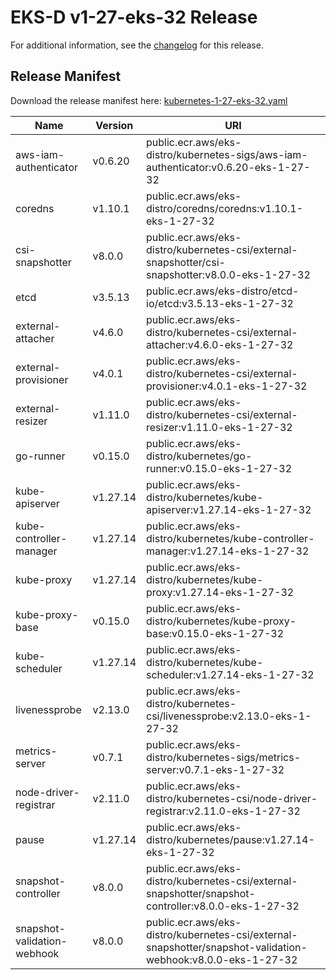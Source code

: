 # EKS-D v1-27-eks-32 Release

For additional information, see the [changelog](CHANGELOG-v1-27-eks-32.md) for this release.

## Release Manifest

Download the release manifest here: [kubernetes-1-27-eks-32.yaml](https://distro.eks.amazonaws.com/kubernetes-1-27/kubernetes-1-27-eks-32.yaml)

| Name | Version | URI |
|------|---------|-----|
| aws-iam-authenticator | v0.6.20 | public.ecr.aws/eks-distro/kubernetes-sigs/aws-iam-authenticator:v0.6.20-eks-1-27-32 |
| coredns | v1.10.1 | public.ecr.aws/eks-distro/coredns/coredns:v1.10.1-eks-1-27-32 |
| csi-snapshotter | v8.0.0 | public.ecr.aws/eks-distro/kubernetes-csi/external-snapshotter/csi-snapshotter:v8.0.0-eks-1-27-32 |
| etcd | v3.5.13 | public.ecr.aws/eks-distro/etcd-io/etcd:v3.5.13-eks-1-27-32 |
| external-attacher | v4.6.0 | public.ecr.aws/eks-distro/kubernetes-csi/external-attacher:v4.6.0-eks-1-27-32 |
| external-provisioner | v4.0.1 | public.ecr.aws/eks-distro/kubernetes-csi/external-provisioner:v4.0.1-eks-1-27-32 |
| external-resizer | v1.11.0 | public.ecr.aws/eks-distro/kubernetes-csi/external-resizer:v1.11.0-eks-1-27-32 |
| go-runner | v0.15.0 | public.ecr.aws/eks-distro/kubernetes/go-runner:v0.15.0-eks-1-27-32 |
| kube-apiserver | v1.27.14 | public.ecr.aws/eks-distro/kubernetes/kube-apiserver:v1.27.14-eks-1-27-32 |
| kube-controller-manager | v1.27.14 | public.ecr.aws/eks-distro/kubernetes/kube-controller-manager:v1.27.14-eks-1-27-32 |
| kube-proxy | v1.27.14 | public.ecr.aws/eks-distro/kubernetes/kube-proxy:v1.27.14-eks-1-27-32 |
| kube-proxy-base | v0.15.0 | public.ecr.aws/eks-distro/kubernetes/kube-proxy-base:v0.15.0-eks-1-27-32 |
| kube-scheduler | v1.27.14 | public.ecr.aws/eks-distro/kubernetes/kube-scheduler:v1.27.14-eks-1-27-32 |
| livenessprobe | v2.13.0 | public.ecr.aws/eks-distro/kubernetes-csi/livenessprobe:v2.13.0-eks-1-27-32 |
| metrics-server | v0.7.1 | public.ecr.aws/eks-distro/kubernetes-sigs/metrics-server:v0.7.1-eks-1-27-32 |
| node-driver-registrar | v2.11.0 | public.ecr.aws/eks-distro/kubernetes-csi/node-driver-registrar:v2.11.0-eks-1-27-32 |
| pause | v1.27.14 | public.ecr.aws/eks-distro/kubernetes/pause:v1.27.14-eks-1-27-32 |
| snapshot-controller | v8.0.0 | public.ecr.aws/eks-distro/kubernetes-csi/external-snapshotter/snapshot-controller:v8.0.0-eks-1-27-32 |
| snapshot-validation-webhook | v8.0.0 | public.ecr.aws/eks-distro/kubernetes-csi/external-snapshotter/snapshot-validation-webhook:v8.0.0-eks-1-27-32 |
